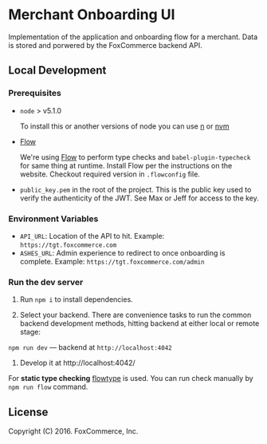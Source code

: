 # Merchant Onboarding UI

Implementation of the application and onboarding flow for a merchant.
Data is stored and porwered by the FoxCommerce backend API.

## Local Development

### Prerequisites

* `node` > v5.1.0

  To install this or another versions of node you can use [n](https://github.com/tj/n) or [nvm](https://github.com/creationix/nvm)

* [Flow](http://flowtype.org)

  We're using [Flow](http://flowtype.org) to perform type checks and `babel-plugin-typecheck` for same thing at runtime. Install Flow per the instructions on the website. Checkout required version in `.flowconfig` file.

* `public_key.pem` in the root of the project. This is the public key used to verify the authenticity of the JWT. See Max or Jeff for access to the key.

### Environment Variables

- `API_URL`: Location of the API to hit. Example: `https://tgt.foxcommerce.com`
- `ASHES_URL`: Admin experience to redirect to once onboarding is complete. Example: `https://tgt.foxcommerce.com/admin`

### Run the dev server

1. Run `npm i` to install dependencies.

1. Select your backend. There are convenience tasks to run the common backend development methods, hitting backend at either local or remote stage:

  `npm run dev` — backend at `http://localhost:4042`

1. Develop it at http://localhost:4042/

For **static type checking** [flowtype](http://flowtype.org/) is used. You can run check manually by `npm run flow` command.

## License

Copyright (C) 2016. FoxCommerce, Inc.
